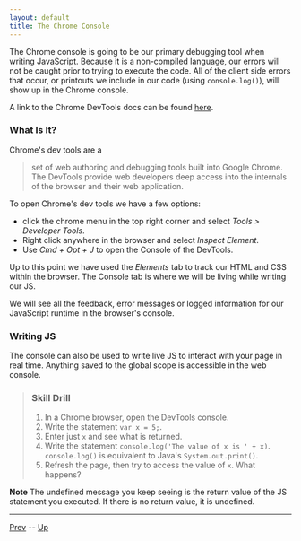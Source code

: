 ```yaml
---
layout: default
title: The Chrome Console  
---
```


The Chrome console is going to be our primary debugging tool when writing JavaScript. Because it is a non-compiled language, our errors will not be caught prior to trying to execute the code. All of the client side errors that occur, or printouts we include in our code (using `console.log()`), will show up in the Chrome console.

A link to the Chrome DevTools docs can be found [here][devTools].

### What Is It?  

Chrome's dev tools are a
> set of web authoring and debugging tools built into Google Chrome. The DevTools provide web developers deep access into the internals of the browser and their web application.  

To open Chrome's dev tools we have a few options:
* click the chrome menu in the top right corner and select _Tools > Developer Tools_.  
* Right click anywhere in the browser and select _Inspect Element_.  
* Use _Cmd + Opt + J_ to open the Console of the DevTools.  

Up to this point we have used the _Elements_ tab to track our HTML and CSS within the browser. The Console tab is where we will be living while writing our JS.

We will see all the feedback, error messages or logged information for our JavaScript runtime in the browser's console.

### Writing JS
The console can also be used to write live JS to interact with your page in real time. Anything saved to the global scope is accessible in the web console.

> ### Skill Drill
> 1. In a Chrome browser, open the DevTools console.  
> 1. Write the statement `var x = 5;`.
> 1. Enter just `x` and see what is returned.  
> 1. Write the statement `console.log('The value of x is ' + x)`. `console.log()` is equivalent to Java's `System.out.print()`.
> 1. Refresh the page, then try to access the value of `x`. What happens?  

**Note** The undefined message you keep seeing is the return value of the JS statement you executed. If there is no return value, it is undefined.

[devTools]:https://developers.google.com/web/tools/chrome-devtools/

<hr>

[Prev](README.md) -- [Up](README.md)

